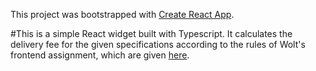 This project was bootstrapped with [Create React App](https://github.com/facebook/create-react-app).

#This is a simple React widget built with Typescript. It calculates the delivery fee for the given specifications according to the rules of Wolt's frontend assignment, which are given [here](https://github.com/woltapp/engineering-summer-intern-2023).